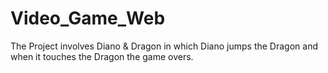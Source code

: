 # Video_Game_Web
The Project involves Diano &amp;  Dragon in which Diano jumps the Dragon and  when it touches the Dragon the game overs. 
